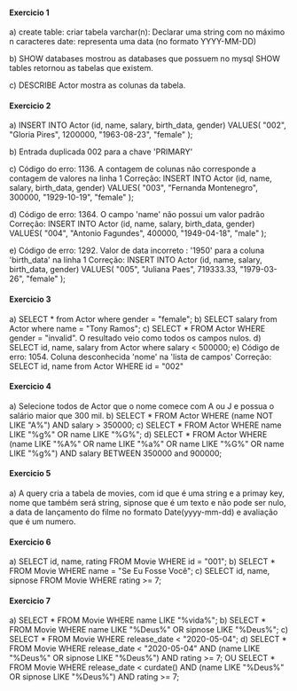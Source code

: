 #### Exercicio 1
a) 
create table: criar tabela
varchar(n): Declarar uma string com no máximo n caracteres
date: representa uma data (no formato YYYY-MM-DD)

b) SHOW databases mostrou as databases que possuem no mysql
SHOW tables retornou as tabelas que existem. 

c) DESCRIBE Actor mostra as colunas da tabela.

#### Exercicio 2
a) INSERT INTO Actor (id, name, salary, birth_data, gender)
VALUES(
"002",
"Gloria Pires",
1200000,
"1963-08-23",
"female"
);

b) Entrada duplicada 002 para a chave 'PRIMARY'

c) Código do erro: 1136.  A contagem de colunas não corresponde a contagem de valores na linha 1
Correção: 
INSERT INTO Actor (id, name, salary, birth_data, gender)
VALUES(
  "003", 
  "Fernanda Montenegro",
  300000,
  "1929-10-19", 
  "female"
);

d) Código de erro: 1364. O campo 'name' não possui um valor padrão
Correção:
INSERT INTO Actor (id, name, salary, birth_data, gender)
VALUES(
  "004",
  "Antonio Fagundes", 
  400000,
  "1949-04-18", 
  "male"
);

e) Código de erro: 1292. Valor de data incorreto : '1950' para a coluna 'birth_data' na linha 1
Correção: 
INSERT INTO Actor (id, name, salary, birth_data, gender)
VALUES(
  "005", 
  "Juliana Paes",
  719333.33,
  "1979-03-26",
  "female"
);

#### Exercicio 3 
a) SELECT * from Actor where gender = "female";
b) SELECT salary from Actor where name = "Tony Ramos";
c) SELECT * FROM Actor WHERE gender = "invalid". O resultado veio como todos os campos nulos. 
d) SELECT id, name, salary from Actor where salary < 500000;
e) Código de erro: 1054. Coluna desconhecida 'nome' na 'lista de campos'
Correção: SELECT id, name from Actor WHERE id = "002"

#### Exercicio 4 
a) Selecione todos de Actor que o nome comece com A ou J e possua o salário maior que 300 mil.
b) SELECT * FROM Actor
WHERE (name NOT LIKE "A%") AND salary > 350000;
c) SELECT * FROM Actor
WHERE name LIKE "%g%" OR name LIKE "%G%";
d) SELECT * FROM Actor
WHERE (name LIKE "%A%" OR name LIKE "%a%" OR name LIKE "%G%" OR name LIKE "%g%") AND salary BETWEEN 350000 and 900000;

#### Exercicio 5 
a) A query cria a tabela de movies, com id que é uma string e a primay key, nome que também será string, sipnose que é um texto e não pode ser nulo, a data de lançamento do filme no formato Date(yyyy-mm-dd) e avaliação que é um numero. 

#### Exercicio 6 
a) SELECT id, name, rating FROM Movie WHERE id = "001";
b) SELECT * FROM Movie WHERE name = "Se Eu Fosse Você";
c) SELECT id, name, sipnose FROM Movie WHERE rating >= 7;

#### Exercicio 7
a) SELECT * FROM Movie WHERE name LIKE "%vida%";
b) SELECT * FROM Movie WHERE name LIKE "%Deus%" OR sipnose LIKE "%Deus%";
c) SELECT * FROM Movie WHERE release_date < "2020-05-04";
d) SELECT * FROM Movie WHERE release_date < "2020-05-04" AND (name LIKE "%Deus%" OR sipnose LIKE "%Deus%") AND rating >= 7; 
OU
SELECT * FROM Movie WHERE release_date < curdate() AND (name LIKE "%Deus%" OR sipnose LIKE "%Deus%") AND rating >= 7;







